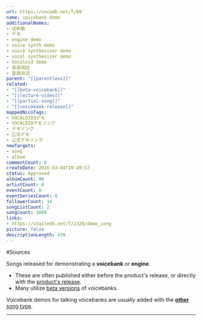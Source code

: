 ```yaml
---
url: https://vocadb.net/T/89
name: voicebank demo
additionalNames: 
- 试听曲
- デモ
- engine demo
- voice synth demo
- voice synthesizer demo
- vocal synthesizer demo
- Vocaloid demo
- 音源測試
- 音源测试
parent: "[[parentless]]"
related:
- "[[beta-voicebank]]"
- "[[lecture-video]]"
- "[[partial-song]]"
- "[[voicebank-release]]"
mappedNicoTags:
- VOCALOID3デモ
- VOCALOIDデモソング
- デモソング
- 公式デモ
- 公式デモソング
newTargets:
- song
- album
commentCount: 0
createDate: 2016-03-04T20:49:57
status: Approved
albumCount: 90
artistCount: 0
eventCount: 0
eventSeriesCount: 0
followerCount: 14
songListCount: 2
songCount: 3808
links: 
- https://utaitedb.net/T/2320/demo_song
picture: false
descriptionLength: 439
---
```


#Sources

Songs released for demonstrating a **voicebank** or **engine**. 
- These are often published either before the product's release, or directly *with* the [product's release](https://vocadb.net/T/9316/voicebank-release). 
- Many utilize [beta versions](https://vocadb.net/T/34/beta-voicebank) of voicebanks.

Voicebank demos for talking voicebanks are usually added with the [**other** song type](https://vocadb.net/T/10159/other-song-type).

---

